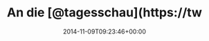 ---
retweeted: false
source: <a href="http://mvilla.it/fenix" rel="nofollow">Fenix for Android</a>
entities:
  user_mentions:
  - name: tagesschau
    screen_name: tagesschau
    indices:
    - '7'
    - '18'
    id_str: '5734902'
    id: '5734902'
  urls: []
  symbols: []
  media:
  - expanded_url: https://twitter.com/tagesschau/status/531372924440023042/photo/1
    source_status_id: '531372924440023042'
    indices:
    - '77'
    - '99'
    url: http://t.co/vaRBkD5T7E
    media_url: http://pbs.twimg.com/media/B17jz_uCYAAC4vt.jpg
    id_str: '531112288493658112'
    source_user_id: '5734902'
    id: '531112288493658112'
    media_url_https: https://pbs.twimg.com/media/B17jz_uCYAAC4vt.jpg
    source_user_id_str: '5734902'
    sizes:
      medium:
        w: '725'
        h: '548'
        resize: fit
      small:
        w: '680'
        h: '514'
        resize: fit
      thumb:
        w: '150'
        h: '150'
        resize: crop
      large:
        w: '725'
        h: '548'
        resize: fit
    type: photo
    source_status_id_str: '531372924440023042'
    display_url: pic.twitter.com/vaRBkD5T7E
  hashtags: []
display_text_range:
- '0'
- '99'
favorite_count: '3'
id_str: '531376591956623360'
truncated: false
retweet_count: '1'
id: '531376591956623360'
possibly_sensitive: false
created_at: Sun Nov 09 09:23:46 +0000 2014
favorited: false
full_text: An die [@tagesschau](https://twitter.com/tagesschau) Wetterkarte ohne Landesgrenzen
  könnte ich mich gewöhnen -
lang: de
extended_entities:
  media:
  - expanded_url: https://twitter.com/tagesschau/status/531372924440023042/photo/1
    source_status_id: '531372924440023042'
    indices:
    - '77'
    - '99'
    url: http://t.co/vaRBkD5T7E
    media_url: http://pbs.twimg.com/media/B17jz_uCYAAC4vt.jpg
    id_str: '531112288493658112'
    source_user_id: '5734902'
    id: '531112288493658112'
    media_url_https: https://pbs.twimg.com/media/B17jz_uCYAAC4vt.jpg
    source_user_id_str: '5734902'
    sizes:
      medium:
        w: '725'
        h: '548'
        resize: fit
      small:
        w: '680'
        h: '514'
        resize: fit
      thumb:
        w: '150'
        h: '150'
        resize: crop
      large:
        w: '725'
        h: '548'
        resize: fit
    type: photo
    source_status_id_str: '531372924440023042'
    display_url: pic.twitter.com/vaRBkD5T7E
tags:
- pesos:twitter
date: '2014-11-09T09:23:46+00:00'
src: https://twitter.com/bascht/status/531376591956623360
original_url: https://twitter.com/bascht/status/531376591956623360
type: twitter_tweet
media_url: https://img.bascht.com/twitter/pbs.twimg.com/media/B17jz_uCYAAC4vt.jpg
text: An die [@tagesschau](https://twitter.com/tagesschau) Wetterkarte ohne Landesgrenzen
  könnte ich mich gewöhnen -
title: An die [@tagesschau](https://tw

---